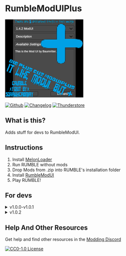 # RumbleModUIPlus
![Photo](https://raw.githubusercontent.com/ninjaguardian/RumbleModUIPlus/master/icon.png)

[![Github](https://cdn.jsdelivr.net/npm/@intergrav/devins-badges@3.2.0/assets/cozy/available/github_vector.svg)](https://github.com/ninjaguardian/RumbleModUIPlus)
[![Changelog](https://cdn.jsdelivr.net/npm/@intergrav/devins-badges@3.2.0/assets/cozy/documentation/changelog_vector.svg)](https://thunderstore.io/c/rumble/p/ninjaguardian/RumbleModUIPlus/changelog)
[![Thunderstore](https://cdn.jsdelivr.net/npm/@intergrav/devins-badges@3.2.0/assets/cozy/documentation/website_vector.svg)](https://thunderstore.io/c/rumble/p/ninjaguardian/RumbleModUIPlus)

## What is this?
Adds stuff for devs to RumbleModUI.

## Instructions
1. Install [MelonLoader](https://github.com/LavaGang/MelonLoader)
2. Run RUMBLE without mods
3. Drop Mods from .zip into RUMBLE's installation folder
4. Install [RumbleModUI](https://thunderstore.io/c/rumble/p/Baumritter/RumbleModUI)
5. Play RUMBLE!

## For devs
<details>
  <summary>v1.0.0-v1.0.1</summary>
  
  - So far, this mod only allows you to change your Settings.txt to use a ModFormatVersion instead of ModVersion. This makes it so the user's settings are not deleted every update. To do this, refrence RumbleModUIPlus.dll and replace your call to `new RumbleModUI.Mod` with `new RumbleModUIPlus.Mod`. Next, where you specify ModVersion, also specify ModFormatVersion (i.e. `mod.ModFormatVersion = "1.0.0"`).
</details>
<details>
  <summary>v1.0.2</summary>
  
  - You can change your Settings.txt to use a ModFormatVersion instead of ModVersion. This makes it so the user's settings are not deleted every update. To do this, refrence RumbleModUIPlus.dll and replace your call to `new RumbleModUI.Mod` with `new RumbleModUIPlus.Mod`. Next, where you specify ModVersion, also specify ModFormatVersion (i.e. `mod.ModFormatVersion = "1.0.0"`).
  - `AddToListAtStart`, `AddToListAtIndex`, `AddDescriptionAtStart`, and `AddDescriptionAtIndex` are available.
</details>

## Help And Other Resources
Get help and find other resources in the [Modding Discord](https://discord.gg/fsbcnZgzfa)

[![CC0-1.0 License](https://img.shields.io/badge/License-CC0_1.0_Universal-green.svg)](https://github.com/ninjaguardian/RumbleModUIPlus?tab=CC0-1.0-1-ov-file)